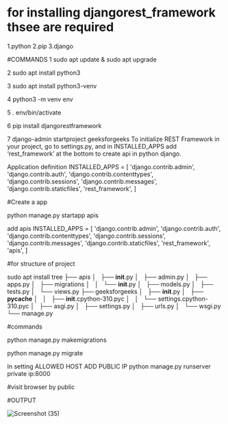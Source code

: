 # for installing djangorest_framework thsee are required
1.python
2.pip 
3.django

#COMMANDS 1 sudo apt update & sudo apt upgrade

2  sudo apt install python3

3  sudo apt install python3-venv

4  python3 -m venv env

5  . env/bin/activate

6  pip install djangorestframework

7  django-admin startproject geeksforgeeks
To initialize REST Framework in your project, go to settings.py, and in INSTALLED_APPS add ‘rest_framework’ at the bottom to create api in python django.

Application definition
INSTALLED_APPS = [ 'django.contrib.admin', 'django.contrib.auth', 'django.contrib.contenttypes', 'django.contrib.sessions', 'django.contrib.messages', 'django.contrib.staticfiles', 'rest_framework', ]

#Create a app

python manage.py startapp apis

add apis
INSTALLED_APPS = [ 'django.contrib.admin', 'django.contrib.auth', 'django.contrib.contenttypes', 'django.contrib.sessions', 'django.contrib.messages', 'django.contrib.staticfiles', 'rest_framework', 'apis', ]

#for structure of project

sudo apt install tree
├── apis
│   ├── __init__.py
│   ├── admin.py
│   ├── apps.py
│   ├── migrations
│   │   └── __init__.py
│   ├── models.py
│   ├── tests.py
│   └── views.py
├── geeksforgeeks
│   ├── __init__.py
│   ├── __pycache__
│   │   ├── __init__.cpython-310.pyc
│   │   └── settings.cpython-310.pyc
│   ├── asgi.py
│   ├── settings.py
│   ├── urls.py
│   └── wsgi.py
└── manage.py

#commands

python manage.py makemigrations

python manage.py migrate

In setting ALLOWED HOST ADD PUBLIC IP
python manage.py runserver private ip:8000

#visit browser by public

#OUTPUT

![Screenshot (35)](https://github.com/vaishnavikapile22/API-using-djangorest_framework/assets/149785862/1bd3ab15-d177-4dac-9498-fb15909d0a0e)
